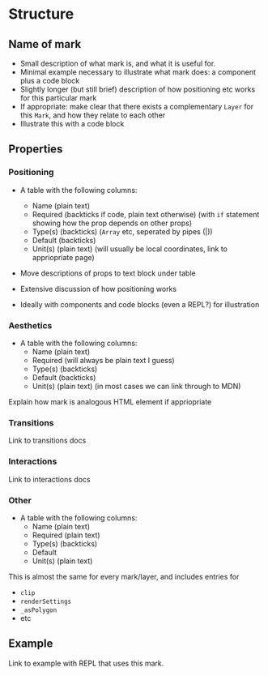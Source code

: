 # Structure

## Name of mark

- Small description of what mark is, and what it is useful for. 
- Minimal example necessary to illustrate what mark does: a component plus a code block
- Slightly longer (but still brief) description of how positioning etc works for this particular mark
- If appropriate: make clear that there exists a complementary `Layer` for this `Mark`, and how they relate to each other
- Illustrate this with a code block

## Properties

### Positioning

- A table with the following columns:
  - Name (plain text)
  - Required (backticks if code, plain text otherwise) (with `if` statement showing how the prop depends on other props)
  - Type(s) (backticks) (`Array` etc, seperated by pipes (|))
  - Default (backticks)
  - Unit(s) (plain text) (will usually be local coordinates, link to appriopriate page)

- Move descriptions of props to text block under table
- Extensive discussion of how positioning works
- Ideally with components and code blocks (even a REPL?) for illustration

### Aesthetics

- A table with the following columns:
  - Name (plain text)
  - Required (will always be plain text I guess)
  - Type(s) (backticks)
  - Default (backticks)
  - Unit(s) (plain text) (in most cases we can link through to MDN)

Explain how mark is analogous HTML element if appriopriate

### Transitions

Link to transitions docs

### Interactions

Link to interactions docs

### Other

- A table with the following columns:
  - Name (plain text)
  - Required (plain text)
  - Type(s) (backticks)
  - Default
  - Unit(s) (plain text)

This is almost the same for every mark/layer, and includes entries for

- `clip`
- `renderSettings`
- `_asPolygon`
- etc

## Example

Link to example with REPL that uses this mark.